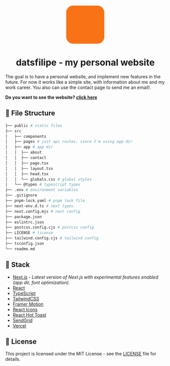 <p align="center"><img src="./public/icon.png" alt="icon" height='120'></p>

<h1 align="center">datsfilipe - my personal website</h1>

The goal is to have a personal website, and implement new features in the future. For now it works like a simple site, with information about me and my work career. You also can use the contact page to send me an email!.

**Do you want to see the website? [click here](https://datsfilipe.dev)**

## 📁 File Structure

```bash
├── public # static files
├── src
│   ├── components
│   ├── pages # just api routes, since I'm using app dir
│   ├── app # app dir
│   │  ├── about
│   │  ├── contact
│   │  ├── page.tsx
│   │  ├── layout.tsx
│   │  ├── head.tsx
│   │  └── globals.css # global styles
│   └── @types # typescript types
├── .env # environment variables
├── .gitignore
├── pnpm-lock.yaml # pnpm lock file
├── next-env.d.ts # next types
├── next.config.mjs # next config
├── package.json
├── eslintrc.json
├── postcss.config.cjs # postcss config
├── LICENSE # license
├── tailwind.config.cjs # tailwind config
├── tsconfig.json
└── readme.md
```

## 🚀 Stack

- [Next.js](https://nextjs.org/) *- Latest version of Next.js with experimental features enabled (app dir, font optimization).*
- [React](https://reactjs.org/)
- [TypeScript](https://www.typescriptlang.org/)
- [TailwindCSS](https://tailwindcss.com/)
- [Framer Motion](https://www.framer.com/motion/)
- [React Icons](https://react-icons.github.io/react-icons/)
- [React Hot Toast](https://react-hot-toast.com/)
- [SendGrid](https://sendgrid.com/)
- [Vercel](https://vercel.com/)

## 📝 License

This project is licensed under the MIT License - see the [LICENSE](LICENSE) file for details.
